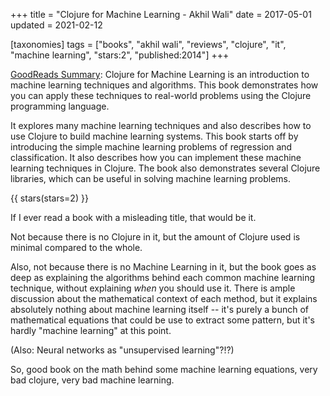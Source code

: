 +++
title = "Clojure for Machine Learning - Akhil Wali"
date = 2017-05-01
updated = 2021-02-12

[taxonomies]
tags = ["books", "akhil wali", "reviews", "clojure", "it", "machine learning",
"stars:2", "published:2014"]
+++

[GoodReads Summary](https://www.goodreads.com/book/show/22062479-clojure-for-machine-learning):
Clojure for Machine Learning is an introduction to machine learning techniques
and algorithms. This book demonstrates how you can apply these techniques to
real-world problems using the Clojure programming language.

It explores many machine learning techniques and also describes how to use
Clojure to build machine learning systems. This book starts off by introducing
the simple machine learning problems of regression and classification. It also
describes how you can implement these machine learning techniques in Clojure.
The book also demonstrates several Clojure libraries, which can be useful in
solving machine learning problems.

<!-- more -->

{{ stars(stars=2) }}

If I ever read a book with a misleading title, that would be it.

Not because there is no Clojure in it, but the amount of Clojure used is
minimal compared to the whole.

Also, not because there is no Machine Learning in it, but the book goes as
deep as explaining the algorithms behind each common machine learning
technique, without explaining *when* you should use it. There is ample
discussion about the mathematical context of each method, but it explains
absolutely nothing about machine learning itself -- it's purely a bunch of
mathematical equations that could be use to extract some pattern, but it's
hardly "machine learning" at this point.

(Also: Neural networks as "unsupervised learning"?!?)

So, good book on the math behind some machine learning equations, very bad
clojure, very bad machine learning.
